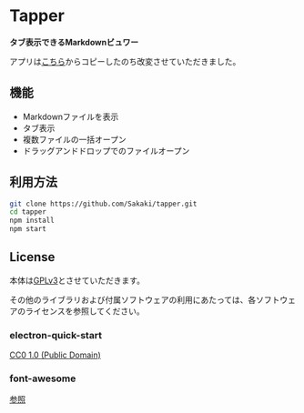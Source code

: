 # Tapper

**タブ表示できるMarkdownビュワー**

アプリは[こちら](https://github.com/electron/electron-quick-start)からコピーしたのち改変させていただきました。

## 機能

 * Markdownファイルを表示
 * タブ表示
 * 複数ファイルの一括オープン
 * ドラッグアンドドロップでのファイルオープン

## 利用方法

```bash
git clone https://github.com/Sakaki/tapper.git
cd tapper
npm install
npm start
```

## License

本体は[GPLv3](LICENSE.md)とさせていただきます。

その他のライブラリおよび付属ソフトウェアの利用にあたっては、各ソフトウェアのライセンスを参照してください。

### electron-quick-start

[CC0 1.0 (Public Domain)](https://github.com/electron/electron-quick-start/blob/master/LICENSE.md)

### font-awesome

[参照](http://fontawesome.io/license/)
